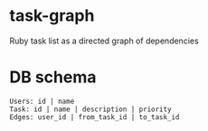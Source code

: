 # task-graph
Ruby task list as a directed graph of dependencies


# DB schema
```
Users: id | name
Task: id | name | description | priority
Edges: user_id | from_task_id | to_task_id
```